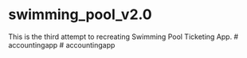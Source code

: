 # swimming_pool_v2.0

This is the third attempt to recreating Swimming Pool Ticketing App.
#   a c c o u n t i n g _ _ a p p  
 #   a c c o u n t i n g _ _ a p p  
 